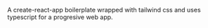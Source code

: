 A create-react-app boilerplate wrapped with tailwind css and uses typescript for a progresive web app.

